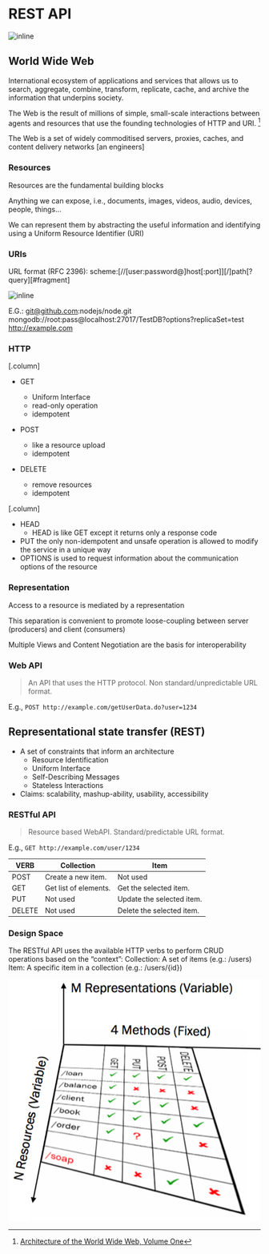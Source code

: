 # REST API

![inline](https://www.seobility.net/en/wiki/images/f/f1/Rest-API.png)

## World Wide Web

International ecosystem of applications and services that allows us to search, aggregate, combine, transform, replicate, cache, and archive the information that underpins society. 

The Web is the result of millions of simple, small-scale interactions between agents and resources that use the founding technologies of HTTP and URI. [^121]

The Web is a set of widely commoditised servers, proxies, caches, and content delivery networks [an engineers]

[^121]: [Architecture of the World Wide Web, Volume One](https://www.w3.org/TR/webarch/)

### Resources

Resources are the fundamental building blocks

Anything we can expose, i.e., documents, images, videos, audio, devices, people, things…

We can represent them by abstracting the useful information and identifying using a Uniform Resource Identifier (URI)

### URIs

URL format (RFC 2396):
scheme:[//[user:password@]host[:port]][/]path[?query][#fragment]


![inline](https://cdn-media-1.freecodecamp.org/images/oiGXAA5yQ5fSF8TySDue6-AM7PJrMeLU7Y4p)

E.G.:
git@github.com:nodejs/node.git
mongodb://root:pass@localhost:27017/TestDB?options?replicaSet=test
http://example.com

### HTTP

[.column]
- GET 
	- Uniform Interface 
	- read-only operation 
	- idempotent

- POST 
	- like a resource upload 
	- idempotent
- DELETE 
	- remove resources 
	- idempotent
	
[.column]
- HEAD 
	- HEAD is like GET except it returns only a response code 
- PUT 
	the only non-idempotent and unsafe operation is allowed to modify the service in a unique way 
- OPTIONS is used to request information about the communication options of the resource

### Representation

Access to a resource is mediated by a representation

This separation is convenient to promote loose-coupling between server (producers) and	 client (consumers)

Multiple Views and Content Negotiation are the basis for interoperability

### Web API 

> An API that uses the HTTP protocol. Non standard/unpredictable URL format.

E.g., ```POST http://example.com/getUserData.do?user=1234```

## Representational state transfer (REST) 

- A set of constraints that inform an architecture
	- Resource Identification
	- Uniform Interface
	- Self-Describing Messages
	- Stateless Interactions	
- Claims: scalability, mashup-ability, usability, accessibility


### RESTful API

> Resource based WebAPI. Standard/predictable URL format.

E.g., ```GET http://example.com/user/1234```

|     VERB      |     Collection                 |     Item                           |
|---------------|--------------------------------|------------------------------------|
|     POST      |     Create   a new item.       |     Not used                       |
|     GET       |     Get   list of elements.    |     Get the selected item.         |
|     PUT       |     Not used                   |     Update the selected item.      |
|     DELETE    |     Not used                   |     Delete   the selected item.    |

### Design Space

The RESTful API uses the available HTTP verbs to perform CRUD operations based on the “context”:
Collection: A set of items (e.g.: /users)
Item: A specific item in a collection (e.g.: /users/{id})

![right 95%](./attachments/restdesign.png)
